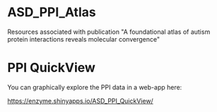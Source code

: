 # ASD_PPI_Atlas
Resources associated with publication "A foundational atlas of autism protein interactions reveals molecular convergence"

# PPI QuickView
You can graphically explore the PPI data in a web-app here:

https://enzyme.shinyapps.io/ASD_PPI_QuickView/

